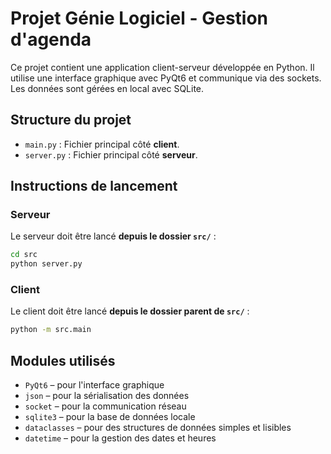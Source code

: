 # Projet Génie Logiciel - Gestion d'agenda

Ce projet contient une application client-serveur développée en Python.
Il utilise une interface graphique avec PyQt6 et communique via des sockets. Les données sont gérées en local avec SQLite.

## Structure du projet

* `main.py` : Fichier principal côté **client**.
* `server.py` : Fichier principal côté **serveur**.

## Instructions de lancement

### Serveur

Le serveur doit être lancé **depuis le dossier `src/`** :

```bash
cd src
python server.py
```

### Client

Le client doit être lancé **depuis le dossier parent de `src/`** :

```bash
python -m src.main
```

## Modules utilisés

* `PyQt6` – pour l'interface graphique
* `json` – pour la sérialisation des données
* `socket` – pour la communication réseau
* `sqlite3` – pour la base de données locale
* `dataclasses` – pour des structures de données simples et lisibles
* `datetime` – pour la gestion des dates et heures
